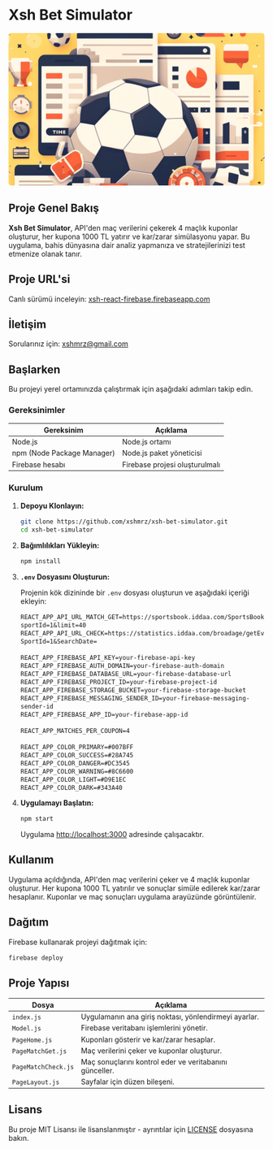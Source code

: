 # Xsh Bet Simulator

<div align="center">
<img src="./src/image-header.webp" style="width: 1920px; height: 300px;object-fit:cover; border-radius: 5px" alt="">
</div>

## Proje Genel Bakış

**Xsh Bet Simulator**, API'den maç verilerini çekerek 4 maçlık kuponlar oluşturur, her kupona 1000 TL yatırır ve
kar/zarar simülasyonu yapar. Bu uygulama, bahis dünyasına dair analiz yapmanıza ve stratejilerinizi test etmenize olanak
tanır.

## Proje URL'si

Canlı sürümü inceleyin: [xsh-react-firebase.firebaseapp.com](https://xsh-react-firebase.firebaseapp.com)

## İletişim

Sorularınız için: [xshmrz@gmail.com](mailto:xshmrz@gmail.com)

## Başlarken

Bu projeyi yerel ortamınızda çalıştırmak için aşağıdaki adımları takip edin.

### Gereksinimler

| Gereksinim                 | Açıklama                       |
|----------------------------|--------------------------------|
| Node.js                    | Node.js ortamı                 |
| npm (Node Package Manager) | Node.js paket yöneticisi       |
| Firebase hesabı            | Firebase projesi oluşturulmalı |

### Kurulum

1. **Depoyu Klonlayın:**

    ```bash
    git clone https://github.com/xshmrz/xsh-bet-simulator.git
    cd xsh-bet-simulator
    ```

2. **Bağımlılıkları Yükleyin:**

    ```bash
    npm install
    ```

3. **`.env` Dosyasını Oluşturun:**

   Projenin kök dizininde bir `.env` dosyası oluşturun ve aşağıdaki içeriği ekleyin:

    ```plaintext
    REACT_APP_API_URL_MATCH_GET=https://sportsbook.iddaa.com/SportsBook/getPopulerBets?sportId=1&limit=40
    REACT_APP_API_URL_CHECK=https://statistics.iddaa.com/broadage/getEventListCache?SportId=1&SearchDate=

    REACT_APP_FIREBASE_API_KEY=your-firebase-api-key
    REACT_APP_FIREBASE_AUTH_DOMAIN=your-firebase-auth-domain
    REACT_APP_FIREBASE_DATABASE_URL=your-firebase-database-url
    REACT_APP_FIREBASE_PROJECT_ID=your-firebase-project-id
    REACT_APP_FIREBASE_STORAGE_BUCKET=your-firebase-storage-bucket
    REACT_APP_FIREBASE_MESSAGING_SENDER_ID=your-firebase-messaging-sender-id
    REACT_APP_FIREBASE_APP_ID=your-firebase-app-id

    REACT_APP_MATCHES_PER_COUPON=4

    REACT_APP_COLOR_PRIMARY=#007BFF
    REACT_APP_COLOR_SUCCESS=#28A745
    REACT_APP_COLOR_DANGER=#DC3545
    REACT_APP_COLOR_WARNING=#8C6600
    REACT_APP_COLOR_LIGHT=#D9E1EC
    REACT_APP_COLOR_DARK=#343A40
    ```

4. **Uygulamayı Başlatın:**

    ```bash
    npm start
    ```

   Uygulama [http://localhost:3000](http://localhost:3000) adresinde çalışacaktır.

## Kullanım

Uygulama açıldığında, API'den maç verilerini çeker ve 4 maçlık kuponlar oluşturur. Her kupona 1000 TL yatırılır ve
sonuçlar simüle edilerek kar/zarar hesaplanır. Kuponlar ve maç sonuçları uygulama arayüzünde görüntülenir.

## Dağıtım

Firebase kullanarak projeyi dağıtmak için:

```bash
firebase deploy
```

## Proje Yapısı

| Dosya               | Açıklama                                                |
|---------------------|---------------------------------------------------------|
| `index.js`          | Uygulamanın ana giriş noktası, yönlendirmeyi ayarlar.   |
| `Model.js`          | Firebase veritabanı işlemlerini yönetir.                |
| `PageHome.js`       | Kuponları gösterir ve kar/zarar hesaplar.               |
| `PageMatchGet.js`   | Maç verilerini çeker ve kuponlar oluşturur.             |
| `PageMatchCheck.js` | Maç sonuçlarını kontrol eder ve veritabanını günceller. |
| `PageLayout.js`     | Sayfalar için düzen bileşeni.                           |

## Lisans

Bu proje MIT Lisansı ile lisanslanmıştır - ayrıntılar için [LICENSE](LICENSE) dosyasına bakın.
